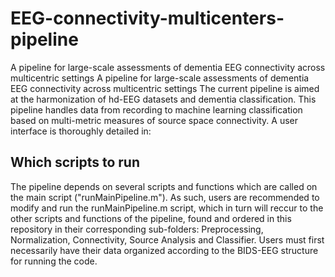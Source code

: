 # EEG-connectivity-multicenters-pipeline
A pipeline for large-scale assessments of dementia EEG connectivity across multicentric settings
A pipeline for large-scale assessments of dementia EEG connectivity across multicentric settings
The current pipeline is aimed at the harmonization of hd-EEG datasets and
dementia classification. This pipeline handles data from recording to machine learning
classification based on multi-metric measures of source space connectivity. A user interface is thoroughly detailed in: 
## Which scripts to run
The pipeline depends on several scripts and functions which are called on the main script ("runMainPipeline.m"). As such, users are recommended to modify and run the runMainPipeline.m script, which in turn will reccur to the other scripts and functions of the pipeline, found and ordered in this repository in their corresponding sub-folders: Preprocessing, Normalization, Connectivity, Source Analysis and Classifier. 
Users must first necessarily have their data organized according to the BIDS-EEG structure for running the code.
